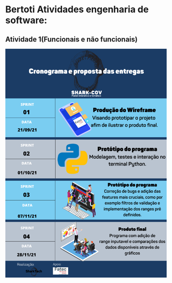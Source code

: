 # Bertoti Atividades engenharia de software:


## Atividade 1(Funcionais e não funcionais)
<img src="https://github.com/Daniloel/Projeto-Integrador-2021-2-Grupo3/blob/main/Imagens/crprogram3.png">

